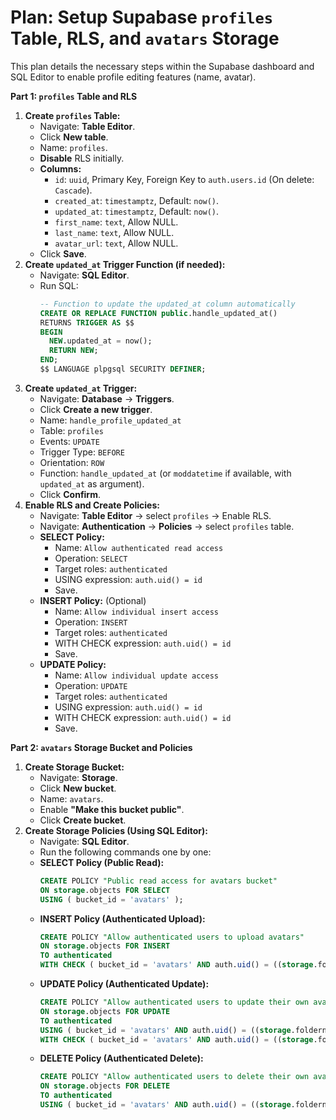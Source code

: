 # Plan: Setup Supabase `profiles` Table, RLS, and `avatars` Storage

This plan details the necessary steps within the Supabase dashboard and SQL Editor to enable profile editing features (name, avatar).

**Part 1: `profiles` Table and RLS**

1.  **Create `profiles` Table:**
    *   Navigate: **Table Editor**.
    *   Click **New table**.
    *   Name: `profiles`.
    *   **Disable** RLS initially.
    *   **Columns:**
        *   `id`: `uuid`, Primary Key, Foreign Key to `auth.users.id` (On delete: `Cascade`).
        *   `created_at`: `timestamptz`, Default: `now()`.
        *   `updated_at`: `timestamptz`, Default: `now()`.
        *   `first_name`: `text`, Allow NULL.
        *   `last_name`: `text`, Allow NULL.
        *   `avatar_url`: `text`, Allow NULL.
    *   Click **Save**.
2.  **Create `updated_at` Trigger Function (if needed):**
    *   Navigate: **SQL Editor**.
    *   Run SQL:
        ```sql
        -- Function to update the updated_at column automatically
        CREATE OR REPLACE FUNCTION public.handle_updated_at()
        RETURNS TRIGGER AS $$
        BEGIN
          NEW.updated_at = now();
          RETURN NEW;
        END;
        $$ LANGUAGE plpgsql SECURITY DEFINER;
        ```
3.  **Create `updated_at` Trigger:**
    *   Navigate: **Database** -> **Triggers**.
    *   Click **Create a new trigger**.
    *   Name: `handle_profile_updated_at`
    *   Table: `profiles`
    *   Events: `UPDATE`
    *   Trigger Type: `BEFORE`
    *   Orientation: `ROW`
    *   Function: `handle_updated_at` (or `moddatetime` if available, with `updated_at` as argument).
    *   Click **Confirm**.
4.  **Enable RLS and Create Policies:**
    *   Navigate: **Table Editor** -> select `profiles` -> Enable RLS.
    *   Navigate: **Authentication** -> **Policies** -> select `profiles` table.
    *   **SELECT Policy:**
        *   Name: `Allow authenticated read access`
        *   Operation: `SELECT`
        *   Target roles: `authenticated`
        *   USING expression: `auth.uid() = id`
        *   Save.
    *   **INSERT Policy:** (Optional)
        *   Name: `Allow individual insert access`
        *   Operation: `INSERT`
        *   Target roles: `authenticated`
        *   WITH CHECK expression: `auth.uid() = id`
        *   Save.
    *   **UPDATE Policy:**
        *   Name: `Allow individual update access`
        *   Operation: `UPDATE`
        *   Target roles: `authenticated`
        *   USING expression: `auth.uid() = id`
        *   WITH CHECK expression: `auth.uid() = id`
        *   Save.

**Part 2: `avatars` Storage Bucket and Policies**

1.  **Create Storage Bucket:**
    *   Navigate: **Storage**.
    *   Click **New bucket**.
    *   Name: `avatars`.
    *   Enable **"Make this bucket public"**.
    *   Click **Create bucket**.
2.  **Create Storage Policies (Using SQL Editor):**
    *   Navigate: **SQL Editor**.
    *   Run the following commands one by one:
    *   **SELECT Policy (Public Read):**
        ```sql
        CREATE POLICY "Public read access for avatars bucket"
        ON storage.objects FOR SELECT
        USING ( bucket_id = 'avatars' );
        ```
    *   **INSERT Policy (Authenticated Upload):**
        ```sql
        CREATE POLICY "Allow authenticated users to upload avatars"
        ON storage.objects FOR INSERT
        TO authenticated
        WITH CHECK ( bucket_id = 'avatars' AND auth.uid() = ((storage.foldername(name))[1])::uuid );
        ```
    *   **UPDATE Policy (Authenticated Update):**
        ```sql
        CREATE POLICY "Allow authenticated users to update their own avatars"
        ON storage.objects FOR UPDATE
        TO authenticated
        USING ( bucket_id = 'avatars' AND auth.uid() = ((storage.foldername(name))[1])::uuid )
        WITH CHECK ( bucket_id = 'avatars' AND auth.uid() = ((storage.foldername(name))[1])::uuid );
        ```
    *   **DELETE Policy (Authenticated Delete):**
        ```sql
        CREATE POLICY "Allow authenticated users to delete their own avatars"
        ON storage.objects FOR DELETE
        TO authenticated
        USING ( bucket_id = 'avatars' AND auth.uid() = ((storage.foldername(name))[1])::uuid );